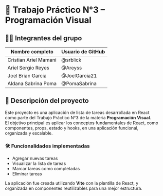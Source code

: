 # 📘 Trabajo Práctico N°3 – Programación Visual

## 👨‍💻 Integrantes del grupo

| Nombre completo       | Usuario de GitHub        |
|-----------------------|--------------------------|
| Cristian Ariel Mamani | @srblick                 |
| Ariel Sergio Reyes    | @Areyss                  |
| Joel Brian Garcia     | @JoelGarcia21            |
| Aldana Sabrina Poma   | @PomaSabrina             |

## 🧠 Descripción del proyecto

Este proyecto es una aplicación de lista de tareas desarrollada en React como parte del Trabajo Práctico N°3 de la materia **Programación Visual**.  
El objetivo principal es aplicar los conceptos fundamentales de React, como componentes, props, estado y hooks, en una aplicación funcional, organizada y escalable.

### 🛠 Funcionalidades implementadas

- Agregar nuevas tareas
- Visualizar la lista de tareas
- Marcar tareas como completadas
- Eliminar tareas

La aplicación fue creada utilizando **Vite** con la plantilla de React, y organizada en componentes reutilizables para una mejor estructura.

